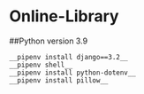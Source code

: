 # Online-Library

##Python version 3.9

```
__pipenv install django==3.2__
__pipenv shell__
__pipenv install python-dotenv__
__pipenv install pillow__

```
